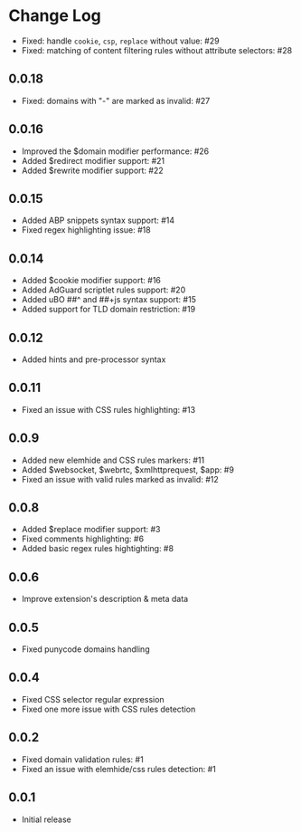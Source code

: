 # Change Log

- Fixed: handle `cookie`, `csp`, `replace` without value: #29
- Fixed: matching of content filtering rules without attribute selectors: #28

## 0.0.18
- Fixed: domains with "-" are marked as invalid: #27

## 0.0.16
- Improved the $domain modifier performance: #26
- Added $redirect modifier support: #21
- Added $rewrite modifier support: #22

## 0.0.15
- Added ABP snippets syntax support: #14
- Fixed regex highlighting issue: #18

## 0.0.14
- Added $cookie modifier support: #16
- Added AdGuard scriptlet rules support: #20
- Added uBO ##^ and ##+js syntax support: #15
- Added support for TLD domain restriction: #19

## 0.0.12
- Added hints and pre-processor syntax

## 0.0.11
- Fixed an issue with CSS rules highlighting: #13

## 0.0.9
- Added new elemhide and CSS rules markers: #11
- Added $websocket, $webrtc, $xmlhttprequest, $app: #9
- Fixed an issue with valid rules marked as invalid: #12

## 0.0.8
- Added $replace modifier support: #3
- Fixed comments highlighting: #6
- Added basic regex rules hightighting: #8

## 0.0.6
- Improve extension's description & meta data

## 0.0.5
- Fixed punycode domains handling

## 0.0.4
- Fixed CSS selector regular expression
- Fixed one more issue with CSS rules detection

## 0.0.2
- Fixed domain validation rules: #1
- Fixed an issue with elemhide/css rules detection: #1

## 0.0.1
- Initial release